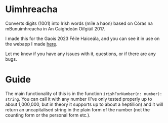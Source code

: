 # Uimhreacha
Converts digits (1001) into Irish words (míle a haon) based on Córas na mBunuimhreacha in An Caighdeán Oifgiúil 2017.

I made this for the Gaois 2023 Féile Haiceála, and you can see it in use on the webapp I made [here](https://uimhreacha.vercel.app).

Let me know if you have any issues with it, questions, or if there are any bugs.

# Guide
The main functionality of this is in the function `irishForNumber(n: number): string`. You can call it with any number (I've only tested properly up to about 1,000,000, but in theory it supports up to about a heptillion) and it will return an uncapitalised string in the plain form of the number (not the counting form or the personal form etc.).
